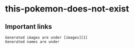 # this-pokemon-does-not-exist

## Important links
    Generated images are under [images][1]
    Generated names are under 

[1]: https://github.com/karynaur/this-pokemon-does-not-exist/tree/main/results/run2-generated-25